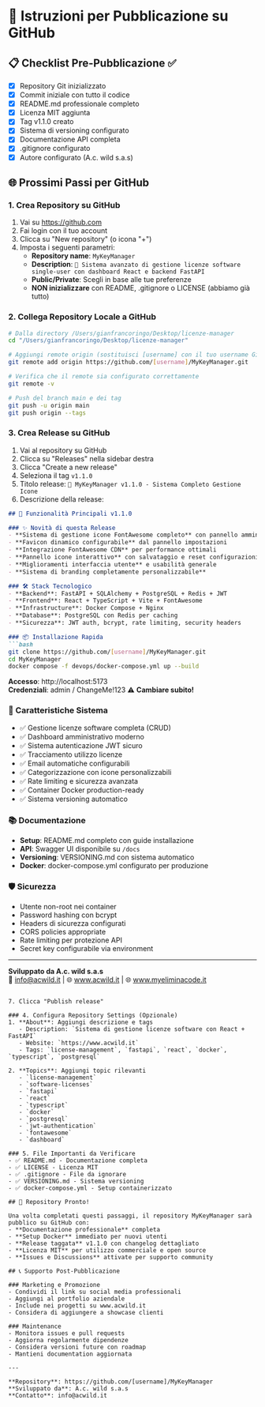 # 🚀 Istruzioni per Pubblicazione su GitHub

## 📋 Checklist Pre-Pubblicazione ✅
- [x] Repository Git inizializzato
- [x] Commit iniziale con tutto il codice
- [x] README.md professionale completo
- [x] Licenza MIT aggiunta
- [x] Tag v1.1.0 creato
- [x] Sistema di versioning configurato
- [x] Documentazione API completa
- [x] .gitignore configurato
- [x] Autore configurato (A.c. wild s.a.s)

## 🌐 Prossimi Passi per GitHub

### 1. Crea Repository su GitHub
1. Vai su https://github.com
2. Fai login con il tuo account
3. Clicca su "New repository" (o icona "+")
4. Imposta i seguenti parametri:
   - **Repository name**: `MyKeyManager`
   - **Description**: `🔑 Sistema avanzato di gestione licenze software single-user con dashboard React e backend FastAPI`
   - **Public/Private**: Scegli in base alle tue preferenze
   - **NON inizializzare** con README, .gitignore o LICENSE (abbiamo già tutto)

### 2. Collega Repository Locale a GitHub
```bash
# Dalla directory /Users/gianfrancoringo/Desktop/licenze-manager
cd "/Users/gianfrancoringo/Desktop/licenze-manager"

# Aggiungi remote origin (sostituisci [username] con il tuo username GitHub)
git remote add origin https://github.com/[username]/MyKeyManager.git

# Verifica che il remote sia configurato correttamente
git remote -v

# Push del branch main e dei tag
git push -u origin main
git push origin --tags
```

### 3. Crea Release su GitHub
1. Vai al repository su GitHub
2. Clicca su "Releases" nella sidebar destra
3. Clicca "Create a new release"
4. Seleziona il tag `v1.1.0`
5. Titolo release: `🚀 MyKeyManager v1.1.0 - Sistema Completo Gestione Icone`
6. Descrizione della release:

```markdown
## 🎯 Funzionalità Principali v1.1.0

### ✨ Novità di questa Release
- **Sistema di gestione icone FontAwesome completo** con pannello amministrativo integrato
- **Favicon dinamico configurabile** dal pannello impostazioni
- **Integrazione FontAwesome CDN** per performance ottimali
- **Pannello icone interattivo** con salvataggio e reset configurazioni
- **Miglioramenti interfaccia utente** e usabilità generale
- **Sistema di branding completamente personalizzabile**

### 🛠️ Stack Tecnologico
- **Backend**: FastAPI + SQLAlchemy + PostgreSQL + Redis + JWT
- **Frontend**: React + TypeScript + Vite + FontAwesome
- **Infrastructure**: Docker Compose + Nginx
- **Database**: PostgreSQL con Redis per caching
- **Sicurezza**: JWT auth, bcrypt, rate limiting, security headers

### 📦 Installazione Rapida
```bash
git clone https://github.com/[username]/MyKeyManager.git
cd MyKeyManager
docker compose -f devops/docker-compose.yml up --build
```

**Accesso**: http://localhost:5173  
**Credenziali**: admin / ChangeMe!123 ⚠️ **Cambiare subito!**

### 🔧 Caratteristiche Sistema
- ✅ Gestione licenze software completa (CRUD)
- ✅ Dashboard amministrativo moderno
- ✅ Sistema autenticazione JWT sicuro
- ✅ Tracciamento utilizzo licenze
- ✅ Email automatiche configurabili
- ✅ Categorizzazione con icone personalizzabili
- ✅ Rate limiting e sicurezza avanzata
- ✅ Container Docker production-ready
- ✅ Sistema versioning automatico

### 📚 Documentazione
- **Setup**: README.md completo con guide installazione
- **API**: Swagger UI disponibile su `/docs`
- **Versioning**: VERSIONING.md con sistema automatico
- **Docker**: docker-compose.yml configurato per produzione

### 🛡️ Sicurezza
- Utente non-root nei container
- Password hashing con bcrypt
- Headers di sicurezza configurati
- CORS policies appropriate
- Rate limiting per protezione API
- Secret key configurabile via environment

---

**Sviluppato da A.c. wild s.a.s**  
📧 info@acwild.it | 🌐 www.acwild.it | 🌐 www.myeliminacode.it
```

7. Clicca "Publish release"

### 4. Configura Repository Settings (Opzionale)
1. **About**: Aggiungi descrizione e tags
   - Description: `Sistema di gestione licenze software con React + FastAPI`
   - Website: `https://www.acwild.it`
   - Tags: `license-management`, `fastapi`, `react`, `docker`, `typescript`, `postgresql`

2. **Topics**: Aggiungi topic rilevanti
   - `license-management`
   - `software-licenses`
   - `fastapi`
   - `react`
   - `typescript`
   - `docker`
   - `postgresql`
   - `jwt-authentication`
   - `fontawesome`
   - `dashboard`

### 5. File Importanti da Verificare
- ✅ README.md - Documentazione completa
- ✅ LICENSE - Licenza MIT
- ✅ .gitignore - File da ignorare
- ✅ VERSIONING.md - Sistema versioning
- ✅ docker-compose.yml - Setup containerizzato

## 🎉 Repository Pronto!

Una volta completati questi passaggi, il repository MyKeyManager sarà pubblico su GitHub con:
- **Documentazione professionale** completa
- **Setup Docker** immediato per nuovi utenti
- **Release taggata** v1.1.0 con changelog dettagliato
- **Licenza MIT** per utilizzo commerciale e open source
- **Issues e Discussions** attivate per supporto community

## 📞 Supporto Post-Pubblicazione

### Marketing e Promozione
- Condividi il link su social media professionali
- Aggiungi al portfolio aziendale
- Include nei progetti su www.acwild.it
- Considera di aggiungere a showcase clienti

### Maintenance
- Monitora issues e pull requests
- Aggiorna regolarmente dipendenze
- Considera versioni future con roadmap
- Mantieni documentation aggiornata

---

**Repository**: https://github.com/[username]/MyKeyManager  
**Sviluppato da**: A.c. wild s.a.s  
**Contatto**: info@acwild.it

